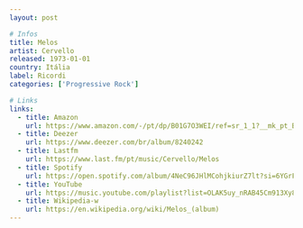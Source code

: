 ```yaml
---
layout: post

# Infos
title: Melos
artist: Cervello
released: 1973-01-01
country: Itália
label: Ricordi
categories: ['Progressive Rock']

# Links
links:
  - title: Amazon
    url: https://www.amazon.com/-/pt/dp/B01G7O3WEI/ref=sr_1_1?__mk_pt_BR=%C3%85M%C3%85%C5%BD%C3%95%C3%91&dchild=1&keywords=cervello+melos&qid=1614746739&sr=8-1&tag=kvnol08-20
  - title: Deezer
    url: https://www.deezer.com/br/album/8240242
  - title: Lastfm
    url: https://www.last.fm/pt/music/Cervello/Melos
  - title: Spotify
    url: https://open.spotify.com/album/4NeC96JHlMCohjkiurZ7lt?si=6YGrFCpYT5OUImCmrmyK5A
  - title: YouTube
    url: https://music.youtube.com/playlist?list=OLAK5uy_nRAB45Cm913Xy8n5ZDqPaWLEe2ieeZ3kc
  - title: Wikipedia-w
    url: https://en.wikipedia.org/wiki/Melos_(album)
---
```

